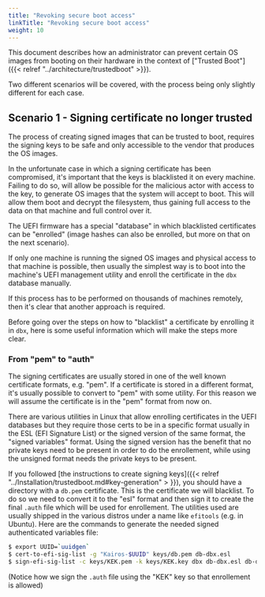 ```yaml
---
title: "Revoking secure boot access"
linkTitle: "Revoking secure boot access"
weight: 10
---
```


This document describes how an administrator can prevent certain OS images from
booting on their hardware in the context of ["Trusted Boot"]({{< relref "../architecture/trustedboot" >}}).

Two different scenarios will be covered, with the process being only slightly different for each case.

## Scenario 1 - Signing certificate no longer trusted

The process of creating signed images that can be trusted to boot, requires the
signing keys to be safe and only accessible to the vendor that produces the OS images.

In the unfortunate case in which a signing certificate has been compromised, it's
important that the keys is blacklisted it on every machine.
Failing to do so, will allow be possible for the malicious actor with access to the key,
to generate OS images that the system will accept to boot.
This will allow them boot and decrypt the filesystem, thus gaining full access
to the data on that machine and full control over it.

The UEFI firmware has a special "database" in which blacklisted certificates can
be "enrolled" (image hashes can also be enrolled, but more on that on the next scenario).

If only one machine is running the signed OS images and physical access to that machine is
possible, then usually the simplest way is to boot into the machine's UEFI management utility
and enroll the certificate in the `dbx` database manually. 

If this process has to be performed on thousands of machines remotely, then it's clear
that another approach is required.

Before going over the steps on how to "blacklist" a certificate by enrolling it
in `dbx`, here is some useful information which will make the steps more clear.

### From "pem" to "auth"

The signing certificates are usually stored in one of the well known certificate
formats, e.g. "pem". If a certificate is stored in a different format, it's usually
possible to convert to "pem" with some utility. For this reason we will assume
the certificate is in the "pem" format from now on.

There are various utilities in Linux that allow enrolling certificates in the UEFI
databases but they require those certs to be in a specific format usually in the
ESL (EFI Signature List) or the signed version of the same format, the "signed variables"
format. Using the signed version has the benefit that no private keys need to be present
in order to do the enrollement, while using the unsigned format needs the private
keys to be present.

If you followed [the instructions to create signing keys]({{< relref "../Installation/trustedboot.md#key-generation" > }}), you should have a directory with a `db.pem` certificate. This is the certificate
we will blacklist. To do so we need to convert it to the "esl" format and then
sign it to create the final `.auth` file which will be used for enrollement.
The utilities used are usually shipped in the various distros under a name like `efitools` (e.g. in Ubuntu). Here are the commands to generate the needed signed authenticated variables file:

```bash
$ export UUID=`uuidgen`
$ cert-to-efi-sig-list -g "Kairos-$UUID" keys/db.pem db-dbx.esl
$ sign-efi-sig-list -c keys/KEK.pem -k keys/KEK.key dbx db-dbx.esl db-dbx.auth
```

(Notice how we sign the `.auth` file using the "KEK" key so that enrollement is allowed)

